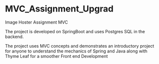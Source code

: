 # MVC_Assignment_Upgrad
Image Hoster Assignment MVC 

The project is developed on SpringBoot and uses Postgres SQL in the backend.

The project uses MVC concepts and demonstrates an introductory project for anyone to understand the mechanics of Spring and Java along with Thyme Leaf for a smoother Front end Development

